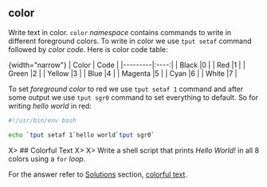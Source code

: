 ## color

Write text in color. `color` *namespace* contains commands to write in different foreground colors. To write in color we use `tput setaf` command followed by *color code*. Here is color code table:

{width="narrow"}
| Color   | Code |
|---------|:----:|
| Black   |0     |
| Red     |1     |
| Green   |2     |
| Yellow  |3     |
| Blue    |4     |
| Magenta |5     |
| Cyan    |6     |
| White   |7     |

To set *foreground color* to red we use `tput setaf 1` command and after some output we use `tput sgr0` command to set everything to default. So for writing *hello world* in red:

```bash
#!/usr/bin/env bash

echo `tput setaf 1`hello world`tput sgr0`
```

X> ## Colorful Text
X>
X> Write a shell script that prints *Hello World!* in all 8 colors using a `for` *loop*.

For the answer refer to [Solutions](#solutions) section, [colorful text](#colorful_text).